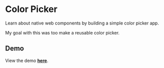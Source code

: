 # Color Picker
Learn about native web components by building a simple color picker app.

My goal with this was too make a reusable color picker.

## Demo
View the demo [**here**](https://codepen.io/maxshuty/pen/MWyBrKB).
